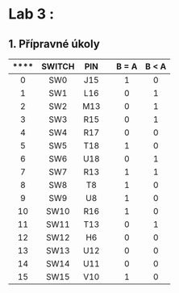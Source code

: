# Lab 3 :

## 1. Přípravné úkoly


| **** | **SWITCH** | **PIN** || **B = A** | **B < A** |
| :-: | :-: | :-: | :-: | :-: | :-: |
| 0 | SW0 | J15 || 1 | 0 |
| 1 | SW1 | L16 || 0 | 1 |
| 2 | SW2 | M13 || 0 | 1 |
| 3 | SW3 | R15 || 0 | 1 |
| 4 | SW4 | R17 || 0 | 0 |
| 5 | SW5 | T18 || 1 | 0 |
| 6 | SW6 | U18 || 0 | 1 |
| 7 | SW7 | R13 ||  1 | 1 |
| 8 | SW8 | T8 ||  1 | 0 |
| 9 | SW9 | U8 ||  1 | 0 |
| 10 | SW10 | R16 || 1 | 0 |
| 11 | SW11 | T13 || 0 | 1 |
| 12 | SW12 | H6 || 0 | 0 |
| 13 | SW13 | U12 || 0 | 0 |
| 14 | SW14 | U11 || 0 | 0 |
| 15 | SW15 | V10 || 1 | 0 |




